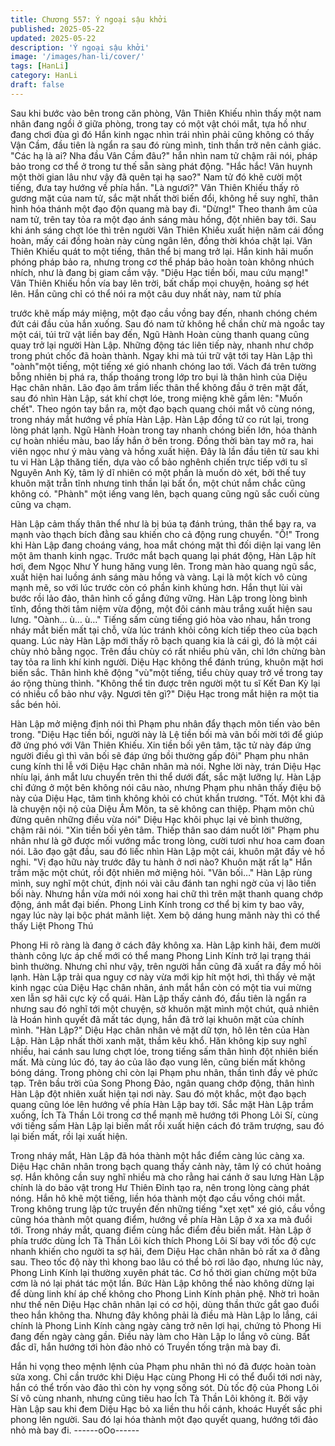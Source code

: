 ```yaml
---
title: Chương 557: Ý ngoại sậu khởi
published: 2025-05-22
updated: 2025-05-22
description: 'Ý ngoại sậu khởi'
image: '/images/han-li/cover/'
tags: [HanLi]
category: HanLi
draft: false
---
```


Sau khi bước vào bên trong căn phòng, Vân Thiên Khiếu nhìn
thấy một nam nhân đang ngồi ở giữa phòng, trong tay có một vật
chói mắt, tựa hồ như đang chơi đùa gì đó
Hắn kinh ngạc nhìn trái nhìn phải cũng không có thấy Vận Cầm,
đầu tiên là ngẩn ra sau đó rùng mình, tinh thần trở nên cảnh giác.
"Các hạ là ai? Nha đầu Vân Cầm đâu?" hắn nhìn nam tử chậm rãi
nói, pháp bảo trong cơ thể ở trong tư thế sẵn sàng phát động.
"Hắc hắc! Vân huynh một thời gian lâu như vậy đã quên tại hạ
sao?" Nam tử đó khẽ cười một tiếng, đưa tay hướng về phía hắn.
"Là ngươi?" Vân Thiên Khiếu thấy rõ gương mặt của nam tử, sắc
mặt nhất thời biến đổi, không hề suy nghĩ, thân hình hóa thánh
một đạo độn quang mà bay đi.
"Dừng!" Theo thanh âm của nam tử, trên tay tỏa ra một đạo ánh
sáng màu hồng, đột nhiên bay tới.
Sau khi ánh sáng chợt lóe thì trên người Vân Thiên Khiếu xuất
hiện năm cái đồng hoàn, mấy cái đồng hoàn này cùng ngân lên,
đồng thời khóa chặt lại.
Vân Thiên Khiếu quát to một tiếng, thân thể bị mang trở lại.
Hắn kinh hãi muốn phóng pháp bảo ra, nhưng trong cơ thể pháp
bảo hoàn toàn không nhúch nhích, như là đang bị giam cầm vậy.
"Diệu Hạc tiền bối, mau cứu mạng!" Vân Thiên Khiếu hồn vía bay
lên trời, bất chấp mọi chuyện, hoảng sợ hét lên.
Hắn cũng chỉ có thể nói ra một câu duy nhất này, nam tử phía

trước khẽ mấp máy miệng, một đạo cầu vồng bay đến, nhanh
chóng chém đứt cái đầu của hắn xuống.
Sau đó nam tử không hề chần chừ mà ngoắc tay một cái, túi trữ
vật liền bay đến, Ngũ Hành Hoàn cùng thanh quang cũng quay
trở lại người Hàn Lập.
Những động tác liên tiếp này, nhanh như chớp trong phút chốc đã
hoàn thành.
Ngay khi mà túi trữ vật tới tay Hàn Lập thì "oành"một tiếng, một
tiếng xé gió nhanh chóng lao tới.
Vách đá trên tường bỗng nhiên bị phá ra, thấp thoáng trong lớp
tro bụi là thân hình của Diệu Hạc chân nhân.
Lão đạo âm trầm liếc thân thể không đầu ở trên mặt đất, sau đó
nhìn Hàn Lập, sát khí chợt lóe, trong miệng khẽ gầm lên:
"Muốn chết".
Theo ngón tay bắn ra, một đạo bạch quang chói mắt vô cùng
nóng, trong nháy mắt hướng về phía Hàn Lập.
Hàn Lập đồng tử co rút lại, trong lòng phát lạnh.
Ngũ Hành Hoàn trong tay nhanh chóng biến lớn, hóa thành cự
hoàn nhiều màu, bao lấy hắn ở bên trong.
Đồng thời bàn tay mở ra, hai viên ngọc như ý màu vàng và hồng
xuất hiện.
Đây là lần đầu tiên từ sau khi tu vi Hàn Lập thăng tiến, dựa vào cổ
bảo nghênh chiến trực tiếp với tu sĩ Nguyên Anh Kỳ, tâm lý dĩ
nhiên có một phần là muốn dò xét, bởi thế tuy khuôn mặt trẫn tĩnh
nhưng tinh thần lại bất ổn, một chút nắm chắc cũng không có.
"Phành" một iếng vang lên, bạch quang cũng ngũ sắc cuối cùng
cũng va chạm.

Hàn Lập cảm thấy thân thể như là bị búa tạ đánh trúng, thân thể
bay ra, va mạnh vào thạch bích đằng sau khiến cho cả động rung
chuyển.
"Ồ!"
Trong khi Hàn Lập đang choáng váng, hoa mắt chóng mặt thì đối
diện lại vang lên một âm thanh kinh ngạc.
Trước mắt bạch quang lại phát động, Hàn Lập hít hơi, đem Ngọc
Như Ý hung hăng vung lên.
Trong màn hào quang ngũ sắc, xuất hiện hai luồng ánh sáng màu
hồng và vàng.
Lại là một kích vô cùng mạnh mẽ, so với lúc trước còn có phần
kinh khủng hơn. Hắn thụt lùi vài bước rồi lảo đảo, thân hình cố
gắng đứng vững.
Hàn Lập trong lòng bình tĩnh, đồng thời tâm niệm vừa động, một
đôi cánh màu trắng xuất hiện sau lưng.
"Oành… ù… ù…" Tiếng sấm cùng tiếng gió hòa vào nhau, hắn
trong nháy mắt biến mất tại chỗ, vừa lúc tránh khỏi công kích tiếp
theo của bạch quang.
Lúc này Hàn Lập mới thấy rõ bạch quang kia là cái gì, đó là một
cái chùy nhỏ bằng ngọc.
Trên đầu chùy có rất nhiều phù văn, chỉ lớn chừng bàn tay tỏa ra
linh khí kinh người.
Diệu Hạc không thể đánh trúng, khuôn mặt hơi biến sắc.
Thân hình khẽ động "vù"một tiếng, tiểu chùy quay trở về trong tay
áo rộng thùng thình.
"Không thể tin được trên người một tu sĩ Kết Đan Kỳ lại có nhiều
cổ bảo như vậy. Ngươi tên gì?" Diệu Hạc trong mắt hiện ra một tia
sắc bén hỏi.

Hàn Lập mở miệng định nói thì Phạm phu nhân đẩy thạch môn
tiến vào bên trong.
"Diệu Hạc tiền bối, người này là Lệ tiền bối mà vãn bối mời tới để
giúp đỡ ứng phó với Vân Thiên Khiếu. Xin tiền bối yên tâm, tặc tử
này đáp ứng người điều gì thì vãn bối sẽ đáp ứng bồi thường gấp
đôi" Phạm phu nhân cung kính thi lễ với Diệu Hạc chân nhân mà
nói.
Nghe lời này, trán Diệu Hạc nhíu lại, ánh mắt lưu chuyển trên thi
thể dưới đất, sắc mặt lưỡng lự.
Hàn Lập chỉ đứng ở một bên không nói câu nào, nhưng Phạm
phu nhân thấy điệu bộ này của Diệu Hạc, tâm tình không khỏi có
chút khẩn trương.
"Tốt. Một khi đã là chuyện nội nộ của Diệu Âm Môn, ta sẽ không
can thiệp. Phạm môn chủ đừng quên những điều vừa nói" Diệu
Hạc khôi phục lại vẻ bình thường, chậm rãi nói.
"Xin tiền bối yên tâm. Thiếp thân sao dám nuốt lời" Phạm phu
nhân như là gỡ được mối vướng mắc trong lòng, cười tươi như
hoa cam đoan nói.
Lão đạo gật đầu, sau đó liếc nhìn Hàn Lập một cái, khuôn mặt
đầy vẻ hồ nghi.
"Vị đạo hữu này trước đây tu hành ở nơi nào? Khuôn mặt rất lạ"
Hắn trầm mặc một chút, rồi đột nhiên mở miệng hỏi.
"Vãn bối…" Hàn Lập rùng mình, suy nghĩ một chút, định nói vài
câu đánh tan nghi ngờ của vị lão tiền bối này. Nhưng hắn vừa mới
nói xong hai chữ thì trên mặt thanh quang chớp động, ánh mắt
đại biến.
Phong Linh Kính trong cơ thể bị kim ty bao vây, ngay lúc này lại
bộc phát mãnh liệt.
Xem bộ dáng hung mãnh này thì có thể thấy Liệt Phong Thú

Phong Hi rõ ràng là đang ở cách đây không xa.
Hàn Lập kinh hãi, đem mười thành công lực áp chế mới có thể
mang Phong Linh Kính trở lại trạng thái bình thường.
Nhưng chỉ như vậy, trên người hắn cũng đã xuất ra đầy mồ hôi
lạnh.
Hàn Lập trải qua nguy cơ này vừa mới kịp hít một hơi, thì thấy vẻ
mặt kinh ngạc của Diệu Hạc chân nhân, ánh mắt hắn còn có một
tia vui mừng xen lẫn sợ hãi cực kỳ cổ quái.
Hàn Lập thấy cảnh đó, đầu tiên là ngẩn ra nhưng sau đó nghĩ tới
một chuyện, sờ khuôn mặt mình một chút, quả nhiên là Hoán hình
quyết đã mất tác dụng, hắn đã trở lại khuôn mặt của chính mình.
"Hàn Lập?" Diệu Hạc chân nhân vẻ mặt dữ tợn, hô lên tên của
Hàn Lập.
Hàn Lập nhất thời xanh mặt, thầm kêu khổ.
Hăn không kịp suy nghĩ nhiều, hai cánh sau lưng chợt lóe, trong
tiếng sấm thân hình đột nhiên biến mất.
Mà cùng lúc đó, tay áo của lão đạo vung lên, cũng biến mất
không bóng dáng.
Trong phòng chỉ còn lại Phạm phu nhân, thần tình đầy vẻ phức
tạp.
Trên bầu trời của Song Phong Đảo, ngân quang chớp động, thân
hình Hàn Lập đột nhiên xuất hiện tại nơi này.
Sau đó một khắc, một đạo bạch quang cũng lóe lên hướng về
phía Hàn Lập bay tới.
Sắc mặt Hàn Lập trầm xuống, Ích Tà Thần Lôi trong cơ thể mạnh
mẽ hướng tới Phong Lôi Sí, cùng với tiếng sấm Hàn Lập lại biến
mất rồi xuất hiện cách đó trăm trượng, sau đó lại biến mất, rồi lại
xuất hiện.

Trong nháy mắt, Hàn Lập đã hóa thành một hắc điểm càng lúc
càng xa.
Diệu Hạc chân nhân trong bạch quang thấy cảnh này, tâm lý có
chút hoảng sợ. Hắn không cần suy nghĩ nhiều mà cho rằng hai
cánh ở sau lưng Hàn Lập chính là do bảo vật trong Hư Thiên
Đỉnh tạo ra, nên trong lòng càng phát nóng.
Hắn hô khẽ một tiếng, liền hóa thành một đạo cầu vồng chói mắt.
Trong không trung lập tức truyền đến những tiếng "xẹt xẹt" xé gió,
cầu vồng cũng hóa thành một quang điểm, hướng về phía Hàn
Lập ở xa xa mà đuổi tới.
Trong nháy mắt, quang điểm cùng hắc điểm đều biến mất.
Hàn Lập ở phía trước dùng Ích Tà Thần Lôi kích thích Phong Lôi
Sí bay với tốc độ cực nhanh khiến cho người ta sợ hãi, đem Diệu
Hạc chân nhân bỏ rất xa ở đằng sau.
Theo tốc độ này thì khong bao lâu có thể bỏ rơi lão đạo, nhưng
lúc này, Phong Linh Kính lại thường xuyên phát tác.
Cơ hồ thời gian chừng một bữa cơm là nó lại phát tác một lần.
Bức Hàn Lập không thể nào không dừng lại để dùng linh khí áp
chế không cho Phong Linh Kính phản phệ.
Nhờ trì hoãn như thế nên Diệu Hạc chân nhân lại có cơ hội, dùng
thần thức gắt gao đuổi theo hắn không tha.
Nhưng đây không phải là điều mà Hàn Lập lo lắng, cái chính là
Phong Linh Kính càng ngày càng trở nên lợi hại, chứng tỏ Phong
Hi đang đến ngày càng gần.
Điều này làm cho Hàn Lập lo lắng vô cùng.
Bất đắc dĩ, hắn hướng tới hòn đảo nhỏ có Truyền tống trận mà
bay đi.

Hắn hi vọng theo mệnh lệnh của Phạm phu nhân thì nó đã được
hoàn toàn sửa xong.
Chỉ cần trước khi Diệu Hạc cùng Phong Hi có thể đuổi tới nơi này,
hắn có thể trốn vào đảo thì còn hy vọng sống sót.
Dù tốc độ của Phong Lôi Sí vô cùng nhanh, nhưng cũng tiêu hao
Ích Tà Thần Lôi không ít.
Bởi vậy Hàn Lập sau khi đem Diệu Hạc bỏ xa liền thu hồi cánh,
khoác Huyết sắc phi phong lên người.
Sau đó lại hóa thành một đạo quyết quang, hướng tới đảo nhỏ
mà bay đi.
------oOo------
